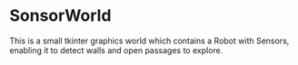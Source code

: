 # SonsorWorld
This is a small tkinter graphics world which contains a Robot with Sensors, enabling it to detect walls and open passages to explore. 
